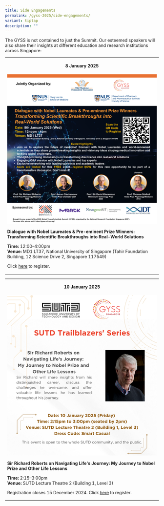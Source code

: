 ```yaml
---
title: Side Engagements
permalink: /gyss-2025/side-engagements/
variant: tiptap
description: ""
---
```

<p>The GYSS is not contained to just the Summit. Our esteemed speakers will
also share their insights at different education and research institutions
across Singapore:</p>
<table style="minWidth: 25px">
<colgroup>
<col>
</colgroup>
<tbody>
<tr>
<th rowspan="1" colspan="1">
<p>8 January 2025</p>
</th>
</tr>
<tr>
<td rowspan="1" colspan="1">
<div class="isomer-image-wrapper">
<img style="width: 100%" height="auto" width="100%" alt="Programme information of NUS side engagement" src="/images/GYSS 2025/8_Jan_2025_Dialogue_with_Nobel_Laureates___Pre_eminent_Prize_Winners_NUS_Medicine_EDM__General_Audience___2_12_24___4_Logos__400x400.png">
</div>
<p><strong>Dialogue with Nobel Laureates &amp; Pre-eminent Prize Winners: Transforming Scientific Breakthroughs into Real-World Solutions</strong>
</p>
<p></p>
<p><strong>Time:</strong> 12:00–4:00pm
<br><strong>Venue:</strong> MD1 LT37, National University of Singapore (Tahir
Foundation Building, 12 Science Drive 2, Singapore 117549)
<br>
</p>
<p>Click <a href="https://forms.office.com/r/H4vrRzkj9c" rel="noopener nofollow" target="_blank">here</a> to
register.</p>
</td>
</tr>
</tbody>
</table>
<p></p>
<table style="minWidth: 25px">
<colgroup>
<col>
</colgroup>
<tbody>
<tr>
<th rowspan="1" colspan="1">
<p>10 January 2025</p>
</th>
</tr>
<tr>
<td rowspan="1" colspan="1">
<div class="isomer-image-wrapper">
<img style="width: 100%" height="auto" width="100%" alt="Programme information on SUTD's side engagement" src="/images/GYSS 2025/SUTD___Share_EDM___Talk__1_.png">
</div>
<p><strong>Sir Richard Roberts on Navigating Life's Journey: My Journey to Nobel Prize and Other Life Lessons</strong>
</p>
<p></p>
<p><strong>Time: </strong>2:15–3:00pm
<br><strong>Venue: </strong>SUTD Lecture Theatre 2 (Building 1, Level 3)</p>
<p></p>
<p>Registration closes 15 December 2024. Click <a href="https://forms.office.com/r/Yeu8rv8reK" rel="noopener nofollow" target="_blank">here</a> to register.</p>
</td>
</tr>
</tbody>
</table>
<p></p>